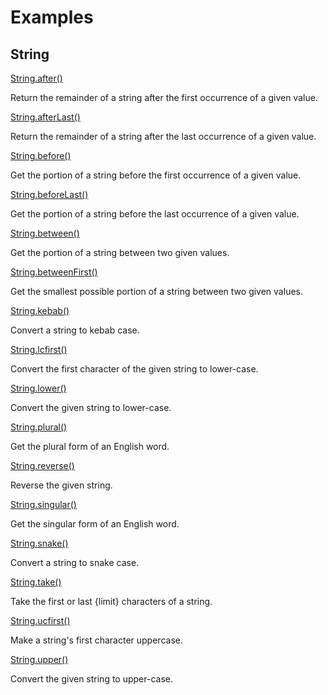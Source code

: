 # Examples

## String

[String.after()](https://github.com/filipprober/support/tree/0.x/example/string_after.dart)

Return the remainder of a string after the first occurrence of a given value.

[String.afterLast()](https://github.com/filipprober/support/tree/0.x/example/string_after_last.dart)

Return the remainder of a string after the last occurrence of a given value.

[String.before()](https://github.com/filipprober/support/tree/0.x/example/string_before.dart)

Get the portion of a string before the first occurrence of a given value.

[String.beforeLast()](https://github.com/filipprober/support/tree/0.x/example/string_before_last.dart)

Get the portion of a string before the last occurrence of a given value.

[String.between()](https://github.com/filipprober/support/tree/0.x/example/string_between.dart)

Get the portion of a string between two given values.

[String.betweenFirst()](https://github.com/filipprober/support/tree/0.x/example/string_between_first.dart)

Get the smallest possible portion of a string between two given values.

[String.kebab()](https://github.com/filipprober/support/tree/0.x/example/string_kebab.dart)

Convert a string to kebab case.

[String.lcfirst()](https://github.com/filipprober/support/tree/0.x/example/string_lcfirst.dart)

Convert the first character of the given string to lower-case.

[String.lower()](https://github.com/filipprober/support/tree/0.x/example/string_lower.dart)

Convert the given string to lower-case.

[String.plural()](https://github.com/filipprober/support/tree/0.x/example/string_plural.dart)

Get the plural form of an English word.

[String.reverse()](https://github.com/filipprober/support/tree/0.x/example/string_reverse.dart)

Reverse the given string.

[String.singular()](https://github.com/filipprober/support/tree/0.x/example/string_singular.dart)

Get the singular form of an English word.

[String.snake()](https://github.com/filipprober/support/tree/0.x/example/string_snake.dart)

Convert a string to snake case.

[String.take()](https://github.com/filipprober/support/tree/0.x/example/string_take.dart)

Take the first or last {limit} characters of a string.

[String.ucfirst()](https://github.com/filipprober/support/tree/0.x/example/string_ucfirst.dart)

Make a string's first character uppercase.

[String.upper()](https://github.com/filipprober/support/tree/0.x/example/string_upper.dart)

Convert the given string to upper-case.
